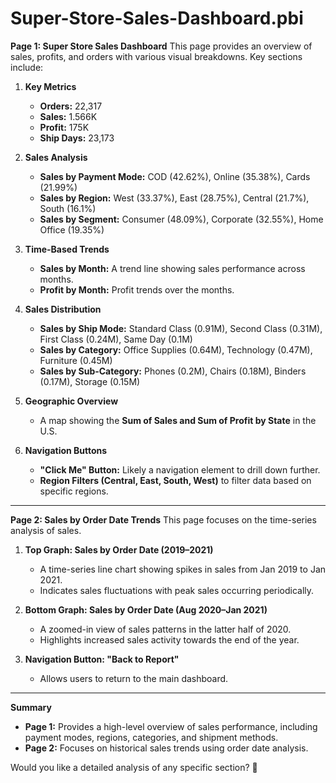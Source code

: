 # Super-Store-Sales-Dashboard.pbi
**Page 1: Super Store Sales Dashboard**
This page provides an overview of sales, profits, and orders with various visual breakdowns. Key sections include:

1. **Key Metrics**  
   - **Orders:** 22,317  
   - **Sales:** 1.566K  
   - **Profit:** 175K  
   - **Ship Days:** 23,173  

2. **Sales Analysis**  
   - **Sales by Payment Mode:** COD (42.62%), Online (35.38%), Cards (21.99%)  
   - **Sales by Region:** West (33.37%), East (28.75%), Central (21.7%), South (16.1%)  
   - **Sales by Segment:** Consumer (48.09%), Corporate (32.55%), Home Office (19.35%)  

3. **Time-Based Trends**  
   - **Sales by Month:** A trend line showing sales performance across months.  
   - **Profit by Month:** Profit trends over the months.  

4. **Sales Distribution**  
   - **Sales by Ship Mode:** Standard Class (0.91M), Second Class (0.31M), First Class (0.24M), Same Day (0.1M)  
   - **Sales by Category:** Office Supplies (0.64M), Technology (0.47M), Furniture (0.45M)  
   - **Sales by Sub-Category:** Phones (0.2M), Chairs (0.18M), Binders (0.17M), Storage (0.15M)  

5. **Geographic Overview**  
   - A map showing the **Sum of Sales and Sum of Profit by State** in the U.S.  

6. **Navigation Buttons**  
   - **"Click Me" Button:** Likely a navigation element to drill down further.  
   - **Region Filters (Central, East, South, West)** to filter data based on specific regions.  

---

**Page 2: Sales by Order Date Trends**
This page focuses on the time-series analysis of sales.

1. **Top Graph: Sales by Order Date (2019–2021)**  
   - A time-series line chart showing spikes in sales from Jan 2019 to Jan 2021.  
   - Indicates sales fluctuations with peak sales occurring periodically.  

2. **Bottom Graph: Sales by Order Date (Aug 2020–Jan 2021)**  
   - A zoomed-in view of sales patterns in the latter half of 2020.  
   - Highlights increased sales activity towards the end of the year.  

3. **Navigation Button: "Back to Report"**  
   - Allows users to return to the main dashboard.  

---

 **Summary**
- **Page 1:** Provides a high-level overview of sales performance, including payment modes, regions, categories, and shipment methods.  
- **Page 2:** Focuses on historical sales trends using order date analysis.  

Would you like a detailed analysis of any specific section? 🚀

